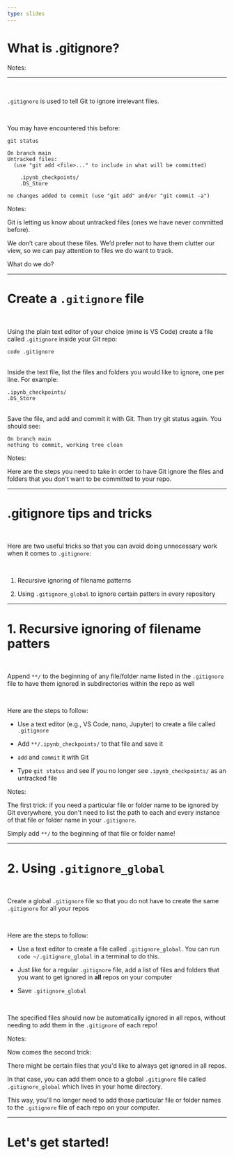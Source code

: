 ```yaml
---
type: slides
---
```


# What is .gitignore?

Notes:

---

<br>

`.gitignore` is used to tell Git to ignore irrelevant files.

<br>

You may have encountered this before:

```
git status
```

```
On branch main
Untracked files:
  (use "git add <file>..." to include in what will be committed)

	.ipynb_checkpoints/
	.DS_Store

no changes added to commit (use "git add" and/or "git commit -a")
```

Notes:

Git is letting us know about untracked files (ones we have never committed before).

We don’t care about these files. We’d prefer not to have them clutter our view, so we can pay attention to files we do want to track.

What do we do?

---

# Create a `.gitignore` file

<br>

Using the plain text editor of your choice (mine is VS Code) create a file called `.gitignore` inside your Git repo:

```
code .gitignore
```

<br>
Inside the text file, list the files and folders you would like to ignore, one per line. For example:

```
.ipynb_checkpoints/
.DS_Store
```

<br>
Save the file, and add and commit it with Git. Then try git status again. You should see:

```
On branch main
nothing to commit, working tree clean
```

Notes:

Here are the steps you need to take in order to have Git ignore the files and folders that you don't want to be committed to your repo.

---

# .gitignore tips and tricks

<br>

Here are two useful tricks so that you can avoid doing unnecessary work when it comes to `.gitignore`:

<br>

1. Recursive ignoring of filename patterns

2. Using `.gitignore_global` to ignore certain patters in every repository

---

# 1. Recursive ignoring of filename patters

<br>

Append `**/` to the beginning of any file/folder name listed in the `.gitignore` file to have them ignored in subdirectories within the repo as well

<br>

Here are the steps to follow:

- Use a text editor (e.g., VS Code, nano, Jupyter) to create a file called `.gitignore`

- Add `**/.ipynb_checkpoints/` to that file and save it

- `add` and `commit` it with Git

- Type `git status` and see if you no longer see `.ipynb_checkpoints/` as an untracked file

Notes:

The first trick:
if you need a particular file or folder name to be ignored by Git everywhere,
you don't need to list the path to each and every instance of that file or folder name in your `.gitignore`.

Simply add `**/` to the beginning of that file or folder name!

---

# 2. Using `.gitignore_global`

<br>

Create a global `.gitignore` file so that you do not have to create the same `.gitignore` for all your repos

<br>

Here are the steps to follow:

- Use a text editor to create a file called `.gitignore_global`. You can run `code ~/.gitignore_global` in a terminal to do this.

- Just like for a regular `.gitignore` file, add a list of files and folders that you want to get ignored in **all** repos on your computer

- Save `.gitignore_global`

<br>

The specified files should now be automatically ignored in all repos, without needing to add them in the `.gitignore` of each repo!

Notes:

Now comes the second trick:

There might be certain files that you'd like to always get ignored in all repos.

In that case, you can add them once to a global `.gitignore` file called `.gitignore_global` which lives in your home directory.

This way, you'll no longer need to add those particular file or folder names to the `.gitignore` file of each repo on your computer.

---

# Let's get started!
